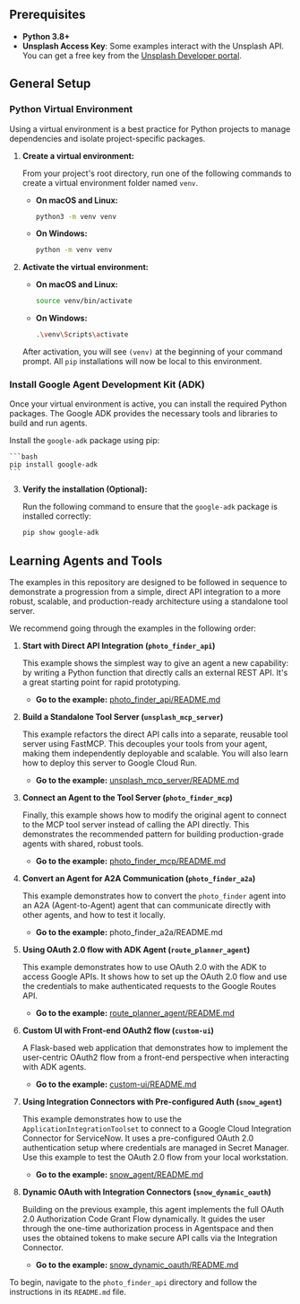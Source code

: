 

## Prerequisites

- **Python 3.8+**
- **Unsplash Access Key**: Some examples interact with the Unsplash API. You can get a free key from the [Unsplash Developer portal](https://unsplash.com/developers).

## General Setup
### Python Virtual Environment

Using a virtual environment is a best practice for Python projects to manage dependencies and isolate project-specific packages.

1.  **Create a virtual environment:**

    From your project's root directory, run one of the following commands to create a virtual environment folder named `venv`.

    *   **On macOS and Linux:**
        ```bash
        python3 -m venv venv
        ```

    *   **On Windows:**
        ```bash
        python -m venv venv
        ```

2.  **Activate the virtual environment:**

    *   **On macOS and Linux:**
        ```bash
        source venv/bin/activate
        ```

    *   **On Windows:**
        ```bash
        .\venv\Scripts\activate
        ```

    After activation, you will see `(venv)` at the beginning of your command prompt. All `pip` installations will now be local to this environment.

    
### Install Google Agent Development Kit (ADK)

Once your virtual environment is active, you can install the required Python packages. The Google ADK provides the necessary tools and libraries to build and run agents.

Install the `google-adk` package using pip:

    ```bash
    pip install google-adk
    ```

3.  **Verify the installation (Optional):**

    Run the following command to ensure that the `google-adk` package is installed correctly:

    ```bash
    pip show google-adk
    ```

## Learning Agents and Tools

The examples in this repository are designed to be followed in sequence to demonstrate a progression from a simple, direct API integration to a more robust, scalable, and production-ready architecture using a standalone tool server.

We recommend going through the examples in the following order:

1.  **Start with Direct API Integration (`photo_finder_api`)**

    This example shows the simplest way to give an agent a new capability: by writing a Python function that directly calls an external REST API. It's a great starting point for rapid prototyping.

    *   **Go to the example:** [photo_finder_api/README.md](photo_finder_api/README.md)

2.  **Build a Standalone Tool Server (`unsplash_mcp_server`)**

    This example refactors the direct API calls into a separate, reusable tool server using FastMCP. This decouples your tools from your agent, making them independently deployable and scalable. You will also learn how to deploy this server to Google Cloud Run.

    *   **Go to the example:** [unsplash_mcp_server/README.md](unsplash_mcp_server/README.md)

3.  **Connect an Agent to the Tool Server (`photo_finder_mcp`)**

    Finally, this example shows how to modify the original agent to connect to the MCP tool server instead of calling the API directly. This demonstrates the recommended pattern for building production-grade agents with shared, robust tools.

    *   **Go to the example:** [photo_finder_mcp/README.md](photo_finder_mcp/README.md)

4.  **Convert an Agent for A2A Communication (`photo_finder_a2a`)**

    This example demonstrates how to convert the `photo_finder` agent into an A2A (Agent-to-Agent) agent that can communicate directly with other agents, and how to test it locally.

    *   **Go to the example:** photo_finder_a2a/README.md

5.  **Using OAuth 2.0 flow with ADK Agent (`route_planner_agent`)**

    This example demonstrates how to use OAuth 2.0 with the ADK to access Google APIs. It shows how to set up the OAuth 2.0 flow and use the credentials to make authenticated requests to the Google Routes API.

    *   **Go to the example:** [route_planner_agent/README.md](route_planner_agent/README.md)

6.  **Custom UI with Front-end OAuth2 flow (`custom-ui`)**

    A Flask-based web application that demonstrates how to implement the user-centric OAuth2 flow from a front-end perspective when interacting with ADK agents.

    *   **Go to the example:** [custom-ui/README.md](custom-ui/README.md)

7.  **Using Integration Connectors with Pre-configured Auth (`snow_agent`)**

    This example demonstrates how to use the `ApplicationIntegrationToolset` to connect to a Google Cloud Integration Connector for ServiceNow. It uses a pre-configured OAuth 2.0 authentication setup where credentials are managed in Secret Manager. Use this example to test the OAuth 2.0 flow from your local workstation.

    *   **Go to the example:** [snow_agent/README.md](snow_agent/README.md)

8.  **Dynamic OAuth with Integration Connectors (`snow_dynamic_oauth`)**

    Building on the previous example, this agent implements the full OAuth 2.0 Authorization Code Grant Flow dynamically. It guides the user through the one-time authorization process in Agentspace and then uses the obtained tokens to make secure API calls via the Integration Connector.

    *   **Go to the example:** [snow_dynamic_oauth/README.md](snow_dynamic_oauth/README.md)

To begin, navigate to the `photo_finder_api` directory and follow the instructions in its `README.md` file.